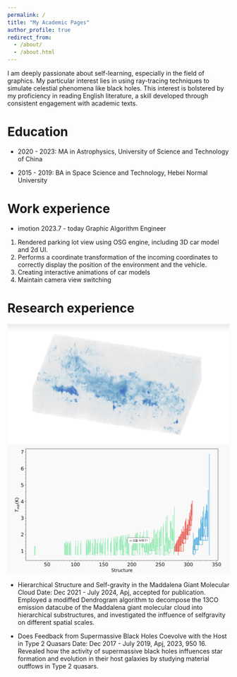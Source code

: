 ```yaml
---
permalink: /
title: "My Academic Pages"
author_profile: true
redirect_from: 
  - /about/
  - /about.html
---
```


I am deeply passionate about self-learning, especially in the field of graphics. My particular interest lies in using ray-tracing techniques to simulate celestial phenomena like black holes. This interest is bolstered by my proficiency in reading English literature, a skill developed through consistent engagement with academic texts.

Education
======
* 2020 - 2023: MA in Astrophysics, University of Science and Technology of China 

* 2015 - 2019: BA in Space Science and Technology, Hebei Normal University 

Work experience
======
* imotion 2023.7 - today
Graphic Algorithm Engineer

1. Rendered parking lot view using OSG engine, including 3D car model and 2d UI.
2. Performs a coordinate transformation of the incoming coordinates to correctly display the position of
the environment and the vehicle.
3. Creating interactive animations of car models
4. Maintain camera view switching

Research experience
======
![img](/images/1.png)
![img](/images/3.png)
* Hierarchical Structure and Self-gravity in the Maddalena Giant Molecular Cloud
  Date: Dec 2021 - July 2024, Apj, accepted for publication.
  Employed a modiffed Dendrogram algorithm to decompose the 13CO emission datacube of the Maddalena
 giant molecular cloud into hierarchical substructures, and investigated the inffuence of selfgravity
 on different spatial scales.


* Does Feedback from Supermassive Black Holes Coevolve with the Host in Type 2 Quasars
  Date: Dec 2017 - July 2019, Apj, 2023, 950 16.
  Revealed how the activity of supermassive black holes inffuences star formation and evolution in their host galaxies by studying material outffows in Type 2 quasars.
